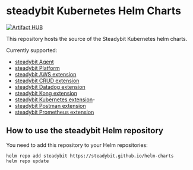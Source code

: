 # steadybit Kubernetes Helm Charts

[![Artifact HUB](https://img.shields.io/endpoint?url=https://artifacthub.io/badge/repository/steadybit)](https://artifacthub.io/packages/search?repo=steadybit)

This repository hosts the source of the Steadybit Kubernetes helm charts.

Currently supported:

- [steadybit Agent](charts/steadybit-agent/README.md)
- [steadybit Platform](charts/steadybit-platform/README.md)
- [steadybit AWS extension](charts/steadybit-extension-aws/README.md)
- [steadybit CRUD extension](charts/steadybit-extension-crud/README.md)
- [steadybit Datadog extension](charts/steadybit-extension-datadog/README.md)
- [steadybit Kong extension](charts/steadybit-extension-kong/README.md)
- [steadybit Kubernetes extension](charts/steadybit-extension-kubernetes/README.md)- 
- [steadybit Postman extension](charts/steadybit-extension-postman/README.md)
- [steadybit Prometheus extension](charts/steadybit-extension-prometheus/README.md)

## How to use the steadybit Helm repository

You need to add this repository to your Helm repositories: 

```
helm repo add steadybit https://steadybit.github.io/helm-charts
helm repo update
```